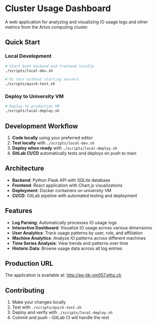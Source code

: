 # Cluster Usage Dashboard

A web application for analyzing and visualizing IO usage logs and other metrics from the Arton computing cluster.

## Quick Start

### Local Development

```bash
# Start both backend and frontend locally
./scripts/local-dev.sh

# Or test without starting servers
./scripts/quick-test.sh
```

### Deploy to University VM

```bash
# Deploy to production VM
./scripts/local-deploy.sh
```

## Development Workflow

1. **Code locally** using your preferred editor
2. **Test locally** with `./scripts/local-dev.sh`
3. **Deploy when ready** with `./scripts/local-deploy.sh`
4. **GitLab CI/CD** automatically tests and deploys on push to main

## Architecture

- **Backend**: Python Flask API with SQLite database
- **Frontend**: React application with Chart.js visualizations
- **Deployment**: Docker containers on university VM
- **CI/CD**: GitLab pipeline with automated testing and deployment

## Features

- **Log Parsing**: Automatically processes IO usage logs
- **Interactive Dashboard**: Visualize IO usage across various dimensions
- **User Analytics**: Track usage patterns by user, role, and affiliation
- **Machine Analytics**: Analyze IO patterns across different machines
- **Time Series Analysis**: View trends and patterns over time
- **Historic Data**: Browse usage data across all log entries

## Production URL

The application is available at: http://ee-tik-vm057.ethz.ch

## Contributing

1. Make your changes locally
2. Test with `./scripts/quick-test.sh`
3. Deploy and verify with `./scripts/local-deploy.sh`
4. Commit and push - GitLab CI will handle the rest